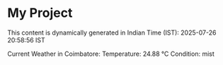 # My Project

This content is dynamically generated in Indian Time (IST): 2025-07-26 20:58:56 IST


Current Weather in Coimbatore:
Temperature: 24.88 °C
Condition: mist
